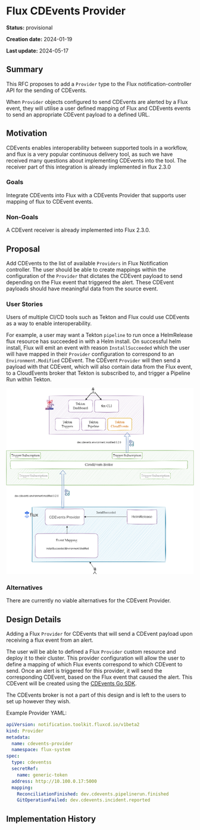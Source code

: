 # Flux CDEvents Provider

<!--
The title must be short and descriptive.
-->

**Status:** provisional

<!--
Status represents the current state of the RFC.
Must be one of `provisional`, `implementable`, `implemented`, `deferred`, `rejected`, `withdrawn`, or `replaced`.
-->

**Creation date:** 2024-01-19

**Last update:** 2024-05-17

## Summary

This RFC proposes to add a `Provider` type to the Flux notification-controller API for the sending of CDEvents.

When `Provider` objects configured to send CDEvents are alerted by a Flux event, they will utilise a user defined mapping of Flux and CDEvents events to send an appropriate CDEvent payload to a defined URL.
<!--
CDEvents Provider for flux. Sends a CDEvent to the specified address based on the flux event that triggered the provider.
-->

## Motivation

CDEvents enables interoperability between supported tools in a workflow, and flux is a very popular continuous delivery tool, as such we have received many questions about implementing CDEvents into the tool. The receiver part of this integration is already implemented in flux 2.3.0
<!--
CDEvents enables interoperability between supported tools in a workflow, and flux is a very popular continuous delivery tool, as such we have received many questions about implementing CDEvents into the tool.
-->

### Goals

Integrate CDEvents into Flux with a CDEvents Provider that supports user mapping of flux to CDEvent events.

<!--
Integrate CDEvents into Flux with a CDEvents Provider.
-->

### Non-Goals

A CDEvent receiver is already implemented into Flux 2.3.0.

<!--
A CDEvent receiver is already in progress.
-->

## Proposal

Add CDEvents to the list of available `Providers` in Flux Notification controller. The user should be able to create mappings within the configuration of the `Provider` that dictates the CDEvent payload to send depending on the Flux event that triggered the alert. These CDEvent payloads should have meaningful data from the source event.
<!--
Add CDEvents to the list of available providers in Flux Notification controller. The user should be able to create mappings that tell it which CDEvents to send based on the flux event. It should then send that CDEvent to the specified URL.
-->

### User Stories

Users of multiple CI/CD tools such as Tekton and Flux could use CDEvents as a way to enable interoperability.

For example, a user may want a Tekton `pipeline` to run once a HelmRelease flux resource has succeeded in with a Helm install. On successful helm install, Flux will emit an event with reason `InstallSucceeded` which the user will have mapped in their `Provider` configuration to correspond to an `Environment.Modified` CDEvent. The CDEvent `Provider` will then send a payload with that CDEvent, which will also contain data from the Flux event, to a CloudEvents broker that Tekton is subscribed to, and trigger a Pipeline Run within Tekton. 

![User Stories Tekton](user-stories-provider.drawio.png)


<!--
Optional if existing discussions and/or issues are linked in the motivation section.
-->

### Alternatives

There are currently no viable alternatives for the CDEvent Provider.
<!--
Certain use cases for CDEvents could be done alternatively using available providers such as the generic webhook.
-->

## Design Details

Adding a Flux `Provider` for CDEvents that will send a CDEvent payload upon receiving a flux event from an alert. 

The user will be able to defined a Flux `Provider` custom resource and deploy it to their cluster. This provider configuration will allow the user to define a mapping of which Flux events correspond to which CDEvent to send. Once an alert is triggered for this provider, it will send the corresponding CDEvent, based on the Flux event that caused the alert. This CDEvent will be created using the [CDEvents Go SDK](https://github.com/cdevents/sdk-go).

The CDEvents broker is not a part of this design and is left to the users to set up however they wish.

Example Provider YAML:

```yaml
apiVersion: notification.toolkit.fluxcd.io/v1beta2
kind: Provider
metadata:
  name: cdevents-provider
  namespace: flux-system
spec:
  type: cdeventss
  secretRef:
    name: generic-token
  address: http://10.100.0.17:5000
  mapping: 
    ReconciliationFinished: dev.cdevents.pipelinerun.finished
    GitOperationFailed: dev.cdevents.incident.reported

```

<!--
This section should contain enough information that the specifics of your
change are understandable. This may include API specs and code snippets.

The design details should address at least the following questions:
- How can this feature be enabled / disabled?
- Does enabling the feature change any default behavior?
- Can the feature be disabled once it has been enabled?
- How can an operator determine if the feature is in use?
- Are there any drawbacks when enabling this feature?
-->

## Implementation History

<!--
Major milestones in the lifecycle of the RFC such as:
- The first Flux release where an initial version of the RFC was available.
- The version of Flux where the RFC graduated to general availability.
- The version of Flux where the RFC was retired or superseded.
-->
